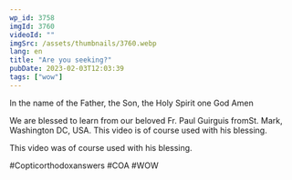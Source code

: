 ```yaml
---
wp_id: 3758
imgId: 3760
videoId: ""
imgSrc: /assets/thumbnails/3760.webp
lang: en
title: "Are you seeking?"
pubDate: 2023-02-03T12:03:39
tags: ["wow"]
---
```


<!-- page: 6 -->

<p>In the name of the Father, the Son, the Holy Spirit one God Amen </p>
<p>We are blessed to learn from our beloved Fr. Paul Guirguis fromSt. Mark, Washington DC, USA. This video is of course used with his blessing.</p>
<p>This video was of course used with his blessing. </p>
<p>#Copticorthodoxanswers #COA #WOW</p>
